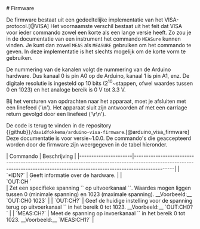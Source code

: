 <div id="ch:firmware"></div>
# Firmware

De firmware bestaat uit een gedeeltelijke implementatie van het VISA-protocol.[@VISA] Het voornaamste verschil bestaat uit het feit dat VISA voor ieder commando zowel een korte als een lange versie heeft. Zo zou je in de documentatie van een instrument het commando `MEASure` kunnen vinden. Je kunt dan zowel `MEAS` als `MEASURE` gebruiken om het commando te geven. In deze implementatie is het slechts mogelijk om de korte vorm te gebruiken.

De nummering van de kanalen volgt de nummering van de Arduino hardware. Dus kanaal 0 is pin A0 op de Arduino, kanaal 1 is pin A1, enz. De digitale resolutie is ingesteld op 10 bits ($2^{10}$~stappen, ofwel waardes tussen 0 en 1023) en het analoge bereik is 0 V tot 3.3 V.

Bij het versturen van opdrachten naar het apparaat, moet je afsluiten met een linefeed ('\n'). Het apparaat sluit zijn antwoorden af met een carriage return gevolgd door een linefeed ('\r\n').

De code is terug te vinden in de repository {{github}}`/davidfokkema/arduino-visa-firmware`.[@arduino_visa_firmware] Deze documentatie is voor versie~1.0.0. De commando's die geaccepteerd worden door de firmware zijn weergegeven in de tabel hieronder.

<div id="tab:firmware"></div>
|  Commando            |  Beschrijving                                                                                                                                                               |
|----------------------|-----------------------------------------------------------------------------------------------------------------------------------------------------------------------------|
| `*IDN?`              | Geeft informatie over de hardware.                                                                                                                                          |
| <div style="white-space: nowrap">`OUT:CH<ch> <value>`</div> | Zet een specifieke spanning `<value>` op uitvoerkanaal `<ch>`. Waardes mogen liggen tussen 0 (minimale spanning) en 1023 (maximale spanning). __Voorbeeld:__ `OUT:CH0 1023` |
| `OUT:CH<ch>?`        | Geef de huidige instelling voor de spanning terug op uitvoerkanaal `<ch>` in het bereik 0 tot 1023. __Voorbeeld:__ `OUT:CH0?`                                               |
| `MEAS:CH<ch>?`       | Meet de spanning op invoerkanaal `<ch>` in het bereik 0 tot 1023. __Voorbeeld:__ `MEAS:CH1?`                                                                                |
